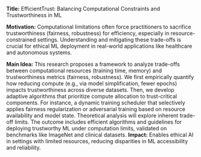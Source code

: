 **Title:** EfficientTrust: Balancing Computational Constraints and Trustworthiness in ML  

**Motivation:** Computational limitations often force practitioners to sacrifice trustworthiness (fairness, robustness) for efficiency, especially in resource-constrained settings. Understanding and mitigating these trade-offs is crucial for ethical ML deployment in real-world applications like healthcare and autonomous systems.  

**Main Idea:** This research proposes a framework to analyze trade-offs between computational resources (training time, memory) and trustworthiness metrics (fairness, robustness). We first empirically quantify how reducing compute (e.g., via model simplification, fewer epochs) impacts trustworthiness across diverse datasets. Then, we develop adaptive algorithms that prioritize compute allocation to trust-critical components. For instance, a dynamic training scheduler that selectively applies fairness regularization or adversarial training based on resource availability and model state. Theoretical analysis will explore inherent trade-off limits. The outcome includes efficient algorithms and guidelines for deploying trustworthy ML under computation limits, validated on benchmarks like ImageNet and clinical datasets. **Impact:** Enables ethical AI in settings with limited resources, reducing disparities in ML accessibility and reliability.